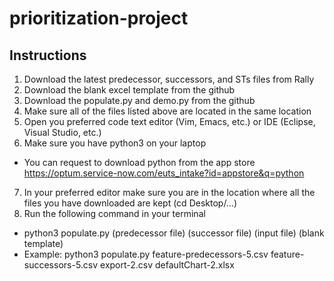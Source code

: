 # prioritization-project
## Instructions
1. Download the latest predecessor, successors, and STs files from Rally
2. Download the blank excel template from the github
3. Download the populate.py and demo.py from the github
4. Make sure all of the files listed above are located in the same location
5. Open you preferred code text editor (Vim, Emacs, etc.) or IDE (Eclipse, Visual Studio, etc.)
6. Make sure you have python3 on your laptop 
- You can request to download python from the app store https://optum.service-now.com/euts_intake?id=appstore&q=python
7. In your preferred editor make sure you are in the location where all the files you have downloaded are kept (cd Desktop/...)
8. Run the following command in your terminal
- python3 populate.py (predecessor file) (successor file) (input file) (blank template)
- Example: python3 populate.py feature-predecessors-5.csv feature-successors-5.csv export-2.csv defaultChart-2.xlsx  



